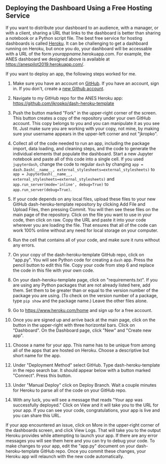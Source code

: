 ## Deploying the Dashboard Using a Free Hosting Service
If you want to distribute your dashboard to an audience, with a manager, or with a client, sharing a URL that links to the dashboard is better than sharing a notebook or a Python script file. The best free service for hosting dashboards is called [Heroku](https://www.heroku.com/home). It can be challenging to get a dashboard running on Heroku, but once you do, your dashboard will be accessable with a URL of the form *yourappname*.herokuapp.com. For example, the ANES dashboard we designed above is available at https://anespilot2019.herokuapp.com/.

If you want to deploy an app, the following steps worked for me.

1. Make sure you have an account on [GitHub](https://github.com/). If you have an account, sign in. If you don't, create a [new Github account](https://github.com/join?ref_cta=Sign+up&ref_loc=header+logged+out&ref_page=%2F&source=header-home).

2. Navigate to my GitHub repo for the ANES Heroku app: https://github.com/jkropko/dash-heroku-template

3. Push the button marked "Fork" in the upper-right corner of the screen. This button creates a copy of the repository under your own GitHub account. This copy belongs to you and you can manipulate it as you see fit. Just make sure you are working with your copy, not mine, by making sure your username appears in the upper-left corner and not "jkropko".

4. Collect all of the code needed to run an app, including the package import, data loading, and cleaning steps, and the code to generate the individual elements that populate the dashboard. Start a new Jupyter notebook and paste all of this code into a single cell. If you used `jupyterdash`, change the code to regular `dash` by changing `app = dash.Dash(__name__, external_stylesheets=external_stylesheets)` to `app = JupyterDash(__name__, external_stylesheets=external_stylesheets)` and `app.run_server(mode='inline', debug=True)` to `app.run_server(debug=True)`. 

5. If your code depends on any local files, upload these files to your new GitHub dash-heroku-template repository by clicking Add File and Upload Files, then pressing Commit. You will then see these files on the main page of the repository. Click on the file you want to use in your code, then click on raw. Copy the URL and paste it into your code wherever you are loading the file. That ensures that all of the code can work 100% online without any need for local storage on your computer. 

6. Run the cell that contains all of your code, and make sure it runs without any errors.

7. On your copy of the dash-heroku-template GitHub repo, click on "app.py". You will see Python code for creating a `dash` app. Press the pencil button to edit this file. Copy your code from step 6 and replace the code in this file with your own code.

8. On your dash-heroku-template page, click on "requirements.txt". If you are using any Python packages that are not already listed here, add them. Set them to be greater than or equal to the version number of the package you are using. (To check on the version number of a package, type `pip show` and the package name.) Leave the other files alone.

9. Go to https://www.heroku.com/home and sign up for a free account.

10. Once you are signed up and arrive back at the main page, click on the button in the upper-right with three horizontal bars. Click on "Dashboard". On the Dashboard page, click "New" and "Create new app".

11. Choose a name for your app. This name has to be unique from among all of the apps that are hosted on Heroku. Choose a descriptive but short name for the app.

12. Under "Deployment Method" select GitHub. Type dash-heroku-template in the repo search bar. It should appear below with a button marked "Connect". Press this button.

13. Under "Manual Deploy" click on Deploy Branch. Wait a couple minutes for Heroku to parse all of the code on your GitHub repo. 

14. With any luck, you will see a message that reads "Your app was successfully deployed." Click on View and it will take you to the URL for your app. If you can see your code, congratulations, your app is live and you can share this URL.

If your app encountered an issue, click on More in the upper-right corner of the dashboards screen, and click View Logs. That will take you to the output Heroku provides while attempting to launch your app. If there are any error messages you will see them here and you can try to debug your code. To make changes to your app, edit the "app.py" document on your dash-heroku-template GitHub repo. Once you commit these changes, your Heroku app will relaunch with the new code automatically.
